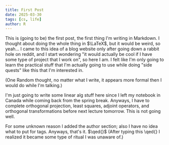 ```yaml
---
title: First Post
date: 2025-03-30
tags: [cs, life]
author: R
---
```


This is (going to be) the first post, the first thing I'm writing in Markdown. I thought about doing the whole thing in $\LaTeX$, but it would be weird, so yeah... I came to this idea of a blog website only after going down a rabbit hole on reddit, and I start wondering "it would actually be cool if I have some type of project that I work on", so here I am. I felt like I'm only going to learn the practical stuff that I'm actually going to use while doing "side quests" like this that I'm interested in.

(One Random thought, no matter what I write, it appears more formal then I would do while I'm talking.)

I'm just going to write some linear alg stuff here since I left my notebook in Canada while coming back from the spring break. Anyways, I have to complete orthogonal projection, least squares, adjoint operators, and orthogonal transformations before next lecture tomorrow. This is not going well.

For some unknown reason I added the author section; also I have no idea what to put for tags. Anyways, that's it.
$\qed{}$ (After typing this \qed{} I realized it became some type of ritual I was unaware of.)